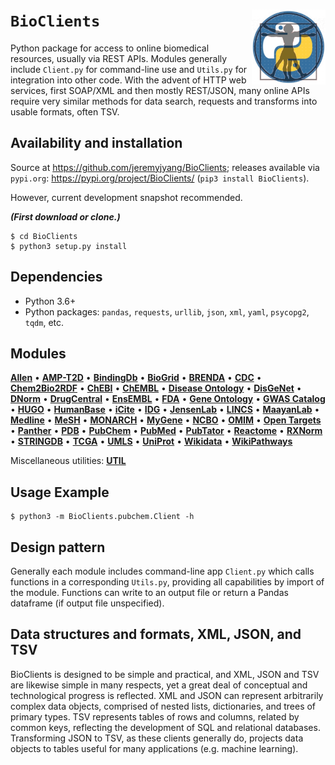 # `BioClients` <img align="right" src="/doc/images/BioClients_logo.png" height="120" alt="BioClients logo">

Python package for access to online biomedical resources,
usually via REST APIs. Modules generally include
`Client.py` for command-line use and `Utils.py` for
integration into other code. With the advent of HTTP web services,
first SOAP/XML and then mostly REST/JSON, many online APIs
require very similar methods for data search, requests
and transforms into usable formats, often TSV.

## Availability and installation

Source at <https://github.com/jeremyjyang/BioClients>;
releases available via `pypi.org`:
<https://pypi.org/project/BioClients/>
(`pip3 install BioClients`).

However, current development snapshot recommended.

___(First download or clone.)___
```
$ cd BioClients
$ python3 setup.py install
```

## Dependencies

* Python 3.6+
* Python packages: `pandas`, `requests`, `urllib`, `json`, `xml`, `yaml`, `psycopg2`,  `tqdm`, etc.

## Modules

 [__Allen__](doc/allen.md) &#8226; [__AMP-T2D__](doc/amp__t2d.md) &#8226; [__BindingDb__](doc/bindingdb.md) &#8226; [__BioGrid__](doc/biogrid.md) &#8226; [__BRENDA__](doc/brenda.md) &#8226; [__CDC__](doc/cdc.md) &#8226;  [__Chem2Bio2RDF__](doc/chem2bio2rdf.md) &#8226; [__ChEBI__](doc/chebi.md) &#8226; [__ChEMBL__](doc/chembl.md) &#8226; [__Disease Ontology__](doc/diseaseontology.md) &#8226;  [__DisGeNet__](doc/disgenet.md) &#8226;  [__DNorm__](doc/dnorm.md) &#8226;  [__DrugCentral__](doc/drugcentral.md) &#8226;  [__EnsEMBL__](doc/ensembl.md) &#8226;  [__FDA__](doc/fda.md) &#8226;  [__Gene Ontology__](doc/geneontology.md) &#8226;  [__GWAS Catalog__](doc/gwascatalog.md) &#8226;  [__HUGO__](doc/hugo.md) &#8226;  [__HumanBase__](doc/humanbase.md) &#8226;  [__iCite__](doc/icite.md) &#8226;  [__IDG__](doc/idg.md) &#8226; [__JensenLab__](doc/jensenlab.md) &#8226; [__LINCS__](doc/lincs.md) &#8226; [__MaayanLab__](doc/maayanlab.md) &#8226; [__Medline__](doc/medline.md) &#8226; [__MeSH__](doc/mesh.md) &#8226; [__MONARCH__](doc/monarch.md) &#8226; [__MyGene__](doc/mygene.md) &#8226; [__NCBO__](doc/ncbo.md) &#8226;  [__OMIM__](doc/omim.md) &#8226;  [__Open Targets__](doc/opentargets.md) &#8226;  [__Panther__](doc/panther.md) &#8226;  [__PDB__](doc/pdb.md) &#8226;  [__PubChem__](doc/pubchem.md) &#8226;  [__PubMed__](doc/pubmed.md) &#8226;  [__PubTator__](doc/pubtator.md) &#8226;  [__Reactome__](doc/reactome.md) &#8226;  [__RXNorm__](doc/rxnorm.md) &#8226;  [__STRINGDB__](doc/stringdb.md) &#8226; [__TCGA__](doc/tcga.md) &#8226; [__UMLS__](doc/umls.md) &#8226; [__UniProt__](doc/uniprot.md) &#8226; [__Wikidata__](doc/wikidata.md) &#8226; [__WikiPathways__](doc/wikipathways.md) 

Miscellaneous utilities: [__UTIL__](doc/util.md) 

## Usage Example

```
$ python3 -m BioClients.pubchem.Client -h
```

## Design pattern

Generally each module includes command-line app `Client.py` which calls 
functions in a corresponding `Utils.py`, providing all capabilities
by import of the module.  Functions can write to an output file
or return a Pandas dataframe (if output file unspecified).

## Data structures and formats, XML, JSON, and TSV

BioClients is designed to be simple and practical, and XML, JSON
and TSV are likewise simple in many respects, yet a great deal
of conceptual and technological progress is reflected. XML and JSON
can represent arbitrarily complex data objects, comprised of nested lists,
dictionaries, and trees of primary types. TSV represents tables of
rows and columns, related by common keys, reflecting the development
of SQL and relational databases. Transforming JSON to TSV, as these
clients generally do, projects data objects to tables useful for many
applications (e.g. machine learning).
